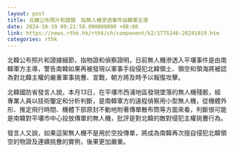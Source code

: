 ```yaml
---
layout: post
title: 北韓公布照片和證據　指無人機滲透事件由韓軍主導
date: 2024-10-19 09:21:50.000000000 +08:00
link: https://news.rthk.hk/rthk/ch/component/k2/1775246-20241019.htm
categories: rthk
---
```


北韓公布照片和證據細節，指物證和偵察證明，日前無人機滲透入平壤事件是由南韓軍方主導，警告南韓如果再被發現以軍事手段侵犯北韓領土、領空和領海將被認為對北韓主權的嚴重軍事挑釁、宣戰，朝方將及時予以報復攻擊。

北韓國防省發言人說，本月13日，在平壤市西浦地區發現墜落的無人機殘骸，經專業人員以技術鑒定和分析判斷，是南韓軍方的遠程偵察用小型無人機，從機體外形、推定飛行時間、機體下部原封不動地附著傳單散布筒等方面來看，判斷很可能是南韓對平壤市中心投放傳單的無人機，批評是對北韓的敵對侵犯主權挑釁行為。

發言人又說，如果這架無人機不是用於空投傳單，將成為南韓再次擅自侵犯北韓領空的物證及連續挑釁的實例，後果更加嚴重。
